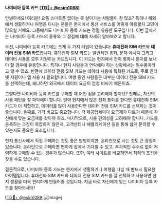 **나미비아 등록 카드 [[TG💪+ @esim1088](https://t.me/s/esim1088)]**

안녕하세요! 여러분! 요즘 스마트폰 없이는 못 살아가는 사람들이 참 많죠? 특히나 해외에서 생활하거나 여행을 다니는 분들은 현지에서 통신 서비스를 어떻게 이용할지 고민이 많으실 거예요. 그중에서도 나미비아 등록 카드는 정말 유용한 도구입니다. 이번 글에서는 나미비아 등록 카드의 종류와 그 장점에 대해 자세히 알아보려고 합니다.

우선, 나미비아 등록 카드에는 크게 두 가지 타입이 있습니다: **휴대전화 SIM 카드**와 **데이터 전용 SIM 카드**입니다. 휴대전화 SIM 카드는 일반적인 통화, 문자 메시지 그리고 데이터 사용을 모두 지원하는 카드입니다. 이 카드는 현지에서 전화 통화나 문자를 보내야 할 경우에 유용합니다. 특히나 현지 사람들과 연락해야 하는 상황에서는 필수품이라고 할 수 있죠. 반면에 데이터 전용 SIM 카드는 데이터 사용에 특화된 카드로, 주로 인터넷 서핑이나 앱 사용 시 필요합니다. 여행 중인 사람들은 대부분 데이터 전용 SIM 카드를 선택하는데, 왜냐하면 외국에서 데이터 요금이 엄청 비싸기 때문이죠.

그렇다면 나미비아 등록 카드를 구매할 때 어떤 점을 고려해야 할까요? 첫째로, 자신의 사용 패턴을 잘 파악해야 합니다. 만약 현지에서 많은 전화 통화를 한다면 휴대전화 SIM 카드가 더 적합하고, 데이터를 많이 사용한다면 데이터 전용 SIM 카드를 선택하는 것이 좋습니다. 둘째로, 가격 비교도 중요합니다. 각 제공업체마다 요금제가 다르기 때문에 자신에게 맞는 요금제를 찾아야 하죠. 마지막으로, 사용 편의성을 고려해야 합니다. 카드를 등록하는 과정이 복잡하지 않은지, 고객센터나 애플리케이션 등을 통해 쉽게 문의할 수 있는지도 중요한 요소입니다.

현지 통신사에서 직접 구매하는 것도 좋은 방법이지만, 온라인으로 사는 것도 큰 장점이 있습니다. 온라인으로 구매하면 편하게 집에서 기다릴 수 있고, 추가적인 수수료 없이 저렴하게 구매할 수 있는 경우가 많습니다. 또한, 여러 사이트를 비교하면서 최적의 조건을 찾을 수도 있습니다.

결론적으로, 나미비아 등록 카드는 현지에서 생활하거나 여행을 다닐 때 반드시 필요한 아이템입니다. 휴대전화 SIM 카드와 데이터 전용 SIM 카드를 잘 선택하고 사용하면 현지 생활을 더욱 편리하게 만들어줄 것입니다. 지금 바로 자신에게 맞는 나미비아 등록 카드를 찾아보세요!

[[TG💪+ @esim1088](https://t.me/s/esim1088) ![Image](https://i.postimg.cc/Y0z9fWf4/image.png)]